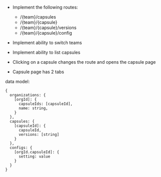- Implement the following routes:

  - /{team}/capsules
  - /{team}/{capsule}
  - /{team}/{capsule}/versions
  - /{team}/{capsule}/config

- Implement ability to switch teams
- Implement ability to list capsules
- Clicking on a capsule changes the route and opens the capsule page
- Capsule page has 2 tabs

data model:

```
{
  organizations: {
    [orgId]: {
      capsuleIds: [capsuleId],
      name: string,
    }
  },
  capsules: {
    [capsuleId]: {
      capsuleId,
      versions: [string]
    }
  },
  configs: {
    [orgId.capsuleId]: {
      setting: value
    }
  }
}
```

